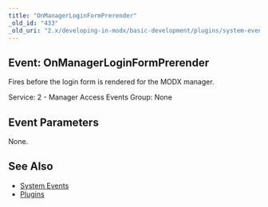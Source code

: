 ```yaml
---
title: "OnManagerLoginFormPrerender"
_old_id: "433"
_old_uri: "2.x/developing-in-modx/basic-development/plugins/system-events/onmanagerloginformprerender"
---
```


## Event: OnManagerLoginFormPrerender

Fires before the login form is rendered for the MODX manager.

Service: 2 - Manager Access Events
Group: None

## Event Parameters

None.

## See Also

- [System Events](extending-modx/plugins/system-events "System Events")
- [Plugins](extending-modx/plugins "Plugins")
